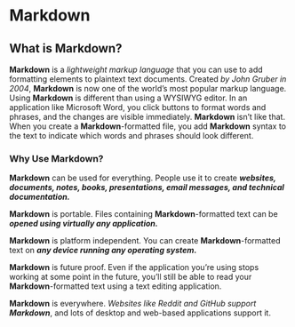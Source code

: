 # Markdown

## What is Markdown?

**Markdown** is a *lightweight markup language* that you can use to add formatting elements to plaintext text documents. 
Created *by John Gruber in 2004*, **Markdown** is now one of the world’s most popular markup language. 
Using **Markdown** is different than using a WYSIWYG editor. In an application like Microsoft Word, you click buttons to format words and phrases, 
and the changes are visible immediately. **Markdown** isn’t like that. When you create a **Markdown**-formatted file, you add **Markdown** syntax to the text to indicate which words and phrases should look different.

### Why Use Markdown?

**Markdown** can be used for everything. People use it to create ***websites, documents, notes, books, presentations, email messages, and technical documentation.***

**Markdown** is portable. Files containing **Markdown**-formatted text can be ***opened using virtually any application.***

**Markdown** is platform independent. You can create **Markdown**-formatted text on ***any device running any operating system.***

**Markdown** is future proof. Even if the application you’re using stops working at some point in the future, you’ll still be able to read your **Markdown**-formatted text using a text editing application. 

**Markdown** is everywhere. *Websites like Reddit and GitHub support **Markdown***, and lots of desktop and web-based applications support it.
